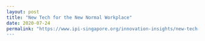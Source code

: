 ```yaml
---
layout: post
title: "New Tech for the New Normal Workplace"
date: 2020-07-24
permalink: "https://www.ipi-singapore.org/innovation-insights/new-tech-‘new-normal’-workplace\"
---
```

